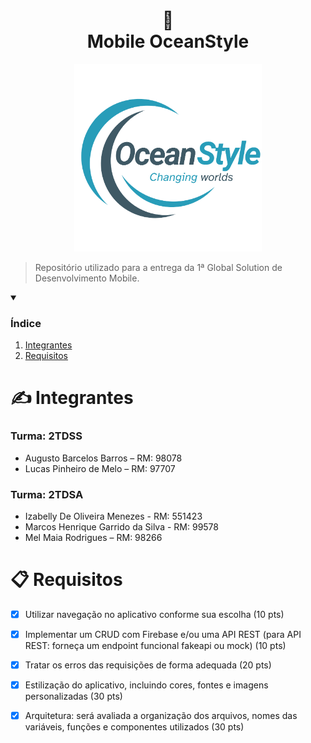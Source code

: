 <h1 align="center" id="global-solution">
🌊<br>Mobile OceanStyle
</h1>

<p align="center">
<picture>
  <img alt="Logo Ocean Style" src="./figma/Illustration/OceanCircle.png" width=300>
</picture>

> Repositório utilizado para a entrega da 1ª Global Solution de Desenvolvimento Mobile.

<details open>
  <summary><h3><strong>Índice</strong></h3></summary>
  <ol>
    <li><a href="#integrantes">Integrantes</a></li>
    <li><a href="#requisitos">Requisitos</a></li>
  </ol>
</details>

<h1 id="integrantes">✍️ Integrantes</h1>

### Turma: 2TDSS

- Augusto Barcelos Barros – RM: 98078
- Lucas Pinheiro de Melo – RM: 97707

### Turma: 2TDSA

- Izabelly De Oliveira Menezes - RM: 551423
- Marcos Henrique Garrido da Silva - RM: 99578
- Mel Maia Rodrigues – RM: 98266

<h1 id="requisitos">📋 Requisitos</h1>

- [x] Utilizar navegação no aplicativo conforme sua escolha (10 pts)

- [x] Implementar um CRUD com Firebase e/ou uma API REST (para API REST: forneça um endpoint funcional fakeapi ou mock) (10 pts)

- [x] Tratar os erros das requisições de forma adequada (20 pts)

- [x] Estilização do aplicativo, incluindo cores, fontes e imagens personalizadas (30 pts)

- [x] Arquitetura: será avaliada a organização dos arquivos, nomes das variáveis, funções e componentes utilizados (30 pts)
